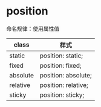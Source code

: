 # position
命名规律：使用属性值


|class							|样式													|
|--									|--														|
|static | position: static; |
|fixed | position: fixed; |
|absolute | position: absolute; |
|relative | position: relative; |
|sticky | position: sticky; |
